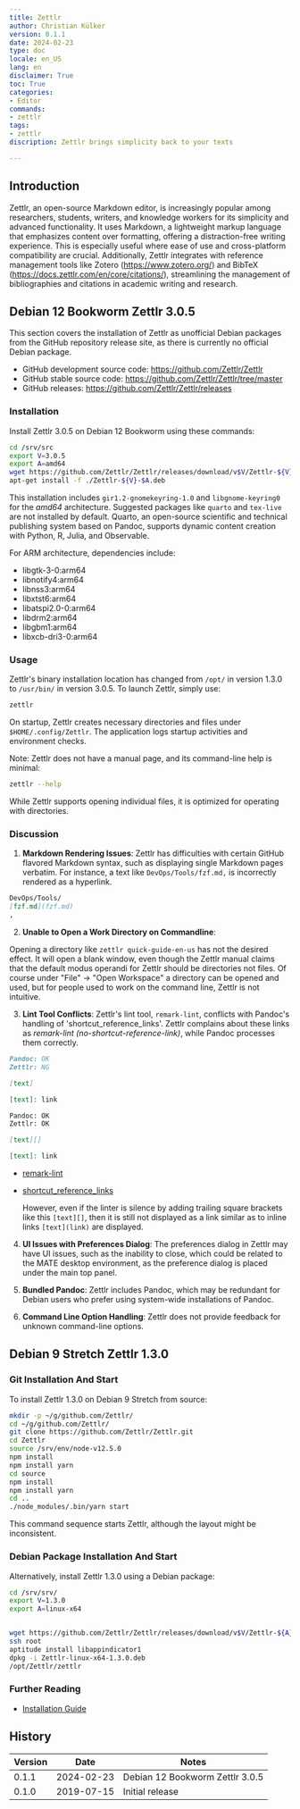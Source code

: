 ```yaml
---
title: Zettlr
author: Christian Külker
version: 0.1.1
date: 2024-02-23
type: doc
locale: en_US
lang: en
disclaimer: True
toc: True
categories:
- Editor
commands:
- zettlr
tags:
- zettlr
discription: Zettlr brings simplicity back to your texts

---
```


## Introduction

Zettlr, an open-source Markdown editor, is increasingly popular among
researchers, students, writers, and knowledge workers for its simplicity and
advanced functionality. It uses Markdown, a lightweight markup language that
emphasizes content over formatting, offering a distraction-free writing
experience. This is especially useful where ease of use and cross-platform
compatibility are crucial. Additionally, Zettlr integrates with reference
management tools like Zotero (https://www.zotero.org/) and BibTeX
(https://docs.zettlr.com/en/core/citations/), streamlining the management of
bibliographies and citations in academic writing and research.

## Debian 12 Bookworm Zettlr 3.0.5

This section covers the installation of Zettlr as unofficial Debian packages
from the GitHub repository release site, as there is currently no official
Debian package.

- GitHub development source code: <https://github.com/Zettlr/Zettlr>
- GitHub stable source code: <https://github.com/Zettlr/Zettlr/tree/master>
- GitHub releases: <https://github.com/Zettlr/Zettlr/releases>

### Installation

Install Zettlr 3.0.5 on Debian 12 Bookworm using these commands:

```bash
cd /srv/src
export V=3.0.5
export A=amd64
wget https://github.com/Zettlr/Zettlr/releases/download/v$V/Zettlr-${V}-$A.deb
apt-get install -f ./Zettlr-${V}-$A.deb
```

This installation includes `gir1.2-gnomekeyring-1.0` and `libgnome-keyring0`
for the _amd64_ architecture. Suggested packages like `quarto` and `tex-live`
are not installed by default. Quarto, an open-source scientific and technical
publishing system based on Pandoc, supports dynamic content creation with
Python, R, Julia, and Observable.

For ARM architecture, dependencies include:

- libgtk-3-0:arm64
- libnotify4:arm64
- libnss3:arm64
- libxtst6:arm64
- libatspi2.0-0:arm64
- libdrm2:arm64
- libgbm1:arm64
- libxcb-dri3-0:arm64

### Usage

Zettlr's binary installation location has changed from `/opt/` in version 1.3.0
to `/usr/bin/` in version 3.0.5. To launch Zettlr, simply use:

```bash
zettlr
```

On startup, Zettlr creates necessary directories and files under
`$HOME/.config/Zettlr`.  The application logs startup activities and
environment checks.

Note: Zettlr does not have a manual page, and its command-line help is minimal:

```bash
zettlr --help
```

While Zettlr supports opening individual files, it is optimized for operating
with directories.

### Discussion

1. __Markdown Rendering Issues__: Zettlr has difficulties with certain GitHub
flavored Markdown syntax, such as displaying single Markdown pages verbatim.
For instance, a text like `DevOps/Tools/fzf.md,` is incorrectly rendered as a
hyperlink.

  ```markdown
  DevOps/Tools/
  [fzf.md](fzf.md)
  ,
  ```
2. __Unable to Open a Work Directory on Commandline__:

Opening a directory like `zettlr quick-guide-en-us` has not the desired effect.
It will open a blank window, even though the Zettlr manual claims that the
default modus operandi for Zettlr should be directories not files.  Of course
under "File" -> "Open Workspace" a directory can be opened and used, but for
people used to work on the command line, Zettlr is not intuitive.


3. __Lint Tool Conflicts__: Zettlr's lint tool, `remark-lint`, conflicts with
Pandoc's handling of 'shortcut_reference_links'. Zettlr complains about these
links as _remark-lint (no-shortcut-reference-link)_, while Pandoc processes
them correctly.

```markdown
Pandoc: OK
Zettlr: NG

[text]

[text]: link

Pandoc: OK
Zettlr: OK

[text][]

[text]: link
```

  - [remark-lint](https://unifiedjs.com/explore/package/remark-lint-no-shortcut-reference-link/)
  - [shortcut_reference_links](https://pandoc.org/MANUAL.html#extension-shortcut_reference_links)

    However, even if the linter is silence by adding trailing square brackets
    like this ``[text][]``, then it is still not displayed as a link similar as
    to inline links ``[text](link)`` are displayed.

4. __UI Issues with Preferences Dialog__: The preferences dialog in Zettlr may
have UI issues, such as the inability to close, which could be related to the
MATE desktop environment, as the preference dialog is placed under the main
top panel.

5. __Bundled Pandoc__: Zettlr includes Pandoc, which may be redundant for
Debian users who prefer using system-wide installations of Pandoc.

6. __Command Line Option Handling__: Zettlr does not provide feedback for
unknown command-line options.

## Debian 9 Stretch Zettlr 1.3.0

### Git Installation And Start

To install Zettlr 1.3.0 on Debian 9 Stretch from source:

```bash
mkdir -p ~/g/github.com/Zettlr/
cd ~/g/github.com/Zettlr/
git clone https://github.com/Zettlr/Zettlr.git
cd Zettlr
source /srv/env/node-v12.5.0
npm install
npm install yarn
cd source
npm install
npm install yarn
cd ..
./node_modules/.bin/yarn start
```

This command sequence starts Zettlr, although the layout might be inconsistent.

### Debian Package Installation And Start

Alternatively, install Zettlr 1.3.0 using a Debian package:

```bash
cd /srv/srv/
export V=1.3.0
export A=linux-x64


wget https://github.com/Zettlr/Zettlr/releases/download/v$V/Zettlr-${A}-$V.deb
ssh root
aptitude install libappindicator1
dpkg -i Zettlr-linux-x64-1.3.0.deb
/opt/Zettlr/zettlr
```

### Further Reading

- [Installation Guide](https://docs.zettlr.com/install/#linux-debian-8ubuntu-1204fedora-21-or-newer)

## History

| Version | Date       | Notes                             |
| ------- | ---------- | --------------------------------- |
| 0.1.1   | 2024-02-23 | Debian 12 Bookworm Zettlr 3.0.5   |
| 0.1.0   | 2019-07-15 | Initial release                   |

